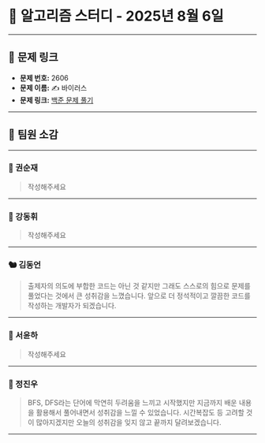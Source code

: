 # 📘 알고리즘 스터디 - 2025년 8월 6일

---

## 🔗 문제 링크

- **문제 번호:** 2606
- **문제 이름:** ✍️ 바이러스
- **문제 링크:** [백준 문제 풀기](https://www.acmicpc.net/problem/2606)

---

## 💬 팀원 소감

---

### 🐥 권순재

> 작성해주세요

---

### 🐰 강동휘

> 작성해주세요
---

### 🐿️ 김동언

> 출제자의 의도에 부합한 코드는 아닌 것 같지만 그래도 스스로의 힘으로 문제를 풀었다는 것에서 큰 성취감을 느꼈습니다. 앞으로 더 정석적이고 깔끔한 코드를 작성하는 개발자가 되겠습니다.

---

### 🦊 서윤하

> 작성해주세요

---

### 🐳 정진우

> BFS, DFS라는 단어에 막연히 두려움을 느끼고 시작했지만 지금까지 배운 내용을 활용해서 풀어내면서 성취감을 느낄 수 있었습니다. 시간복잡도 등 고려할 것이 많아지겠지만 오늘의 성취감을 잊지 않고 끝까지 달려보겠습니다.

---

